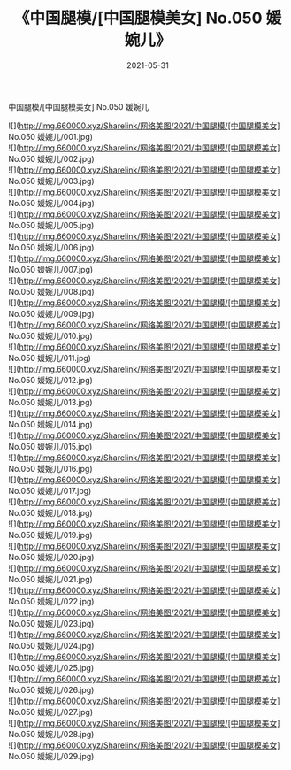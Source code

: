 ﻿---
layout: post
title:  《中国腿模/[中国腿模美女] No.050 媛婉儿》
date:   2021-05-31
img: http://img.660000.xyz/Sharelink/网络美图/2021/中国腿模/[中国腿模美女] No.050 媛婉儿/000.jpg
categories: [美女, 清纯, 唯美]
---

中国腿模/[中国腿模美女] No.050 媛婉儿

 ![](http://img.660000.xyz/Sharelink/网络美图/2021/中国腿模/[中国腿模美女] No.050 媛婉儿/001.jpg) <br>![](http://img.660000.xyz/Sharelink/网络美图/2021/中国腿模/[中国腿模美女] No.050 媛婉儿/002.jpg) <br>![](http://img.660000.xyz/Sharelink/网络美图/2021/中国腿模/[中国腿模美女] No.050 媛婉儿/003.jpg) <br>![](http://img.660000.xyz/Sharelink/网络美图/2021/中国腿模/[中国腿模美女] No.050 媛婉儿/004.jpg) <br>![](http://img.660000.xyz/Sharelink/网络美图/2021/中国腿模/[中国腿模美女] No.050 媛婉儿/005.jpg) <br>![](http://img.660000.xyz/Sharelink/网络美图/2021/中国腿模/[中国腿模美女] No.050 媛婉儿/006.jpg) <br>![](http://img.660000.xyz/Sharelink/网络美图/2021/中国腿模/[中国腿模美女] No.050 媛婉儿/007.jpg) <br>![](http://img.660000.xyz/Sharelink/网络美图/2021/中国腿模/[中国腿模美女] No.050 媛婉儿/008.jpg) <br>![](http://img.660000.xyz/Sharelink/网络美图/2021/中国腿模/[中国腿模美女] No.050 媛婉儿/009.jpg) <br>![](http://img.660000.xyz/Sharelink/网络美图/2021/中国腿模/[中国腿模美女] No.050 媛婉儿/010.jpg) <br>![](http://img.660000.xyz/Sharelink/网络美图/2021/中国腿模/[中国腿模美女] No.050 媛婉儿/011.jpg) <br>![](http://img.660000.xyz/Sharelink/网络美图/2021/中国腿模/[中国腿模美女] No.050 媛婉儿/012.jpg) <br>![](http://img.660000.xyz/Sharelink/网络美图/2021/中国腿模/[中国腿模美女] No.050 媛婉儿/013.jpg) <br>![](http://img.660000.xyz/Sharelink/网络美图/2021/中国腿模/[中国腿模美女] No.050 媛婉儿/014.jpg) <br>![](http://img.660000.xyz/Sharelink/网络美图/2021/中国腿模/[中国腿模美女] No.050 媛婉儿/015.jpg) <br>![](http://img.660000.xyz/Sharelink/网络美图/2021/中国腿模/[中国腿模美女] No.050 媛婉儿/016.jpg) <br>![](http://img.660000.xyz/Sharelink/网络美图/2021/中国腿模/[中国腿模美女] No.050 媛婉儿/017.jpg) <br>![](http://img.660000.xyz/Sharelink/网络美图/2021/中国腿模/[中国腿模美女] No.050 媛婉儿/018.jpg) <br>![](http://img.660000.xyz/Sharelink/网络美图/2021/中国腿模/[中国腿模美女] No.050 媛婉儿/019.jpg) <br>![](http://img.660000.xyz/Sharelink/网络美图/2021/中国腿模/[中国腿模美女] No.050 媛婉儿/020.jpg) <br>![](http://img.660000.xyz/Sharelink/网络美图/2021/中国腿模/[中国腿模美女] No.050 媛婉儿/021.jpg) <br>![](http://img.660000.xyz/Sharelink/网络美图/2021/中国腿模/[中国腿模美女] No.050 媛婉儿/022.jpg) <br>![](http://img.660000.xyz/Sharelink/网络美图/2021/中国腿模/[中国腿模美女] No.050 媛婉儿/023.jpg) <br>![](http://img.660000.xyz/Sharelink/网络美图/2021/中国腿模/[中国腿模美女] No.050 媛婉儿/024.jpg) <br>![](http://img.660000.xyz/Sharelink/网络美图/2021/中国腿模/[中国腿模美女] No.050 媛婉儿/025.jpg) <br>![](http://img.660000.xyz/Sharelink/网络美图/2021/中国腿模/[中国腿模美女] No.050 媛婉儿/026.jpg) <br>![](http://img.660000.xyz/Sharelink/网络美图/2021/中国腿模/[中国腿模美女] No.050 媛婉儿/027.jpg) <br>![](http://img.660000.xyz/Sharelink/网络美图/2021/中国腿模/[中国腿模美女] No.050 媛婉儿/028.jpg) <br>![](http://img.660000.xyz/Sharelink/网络美图/2021/中国腿模/[中国腿模美女] No.050 媛婉儿/029.jpg) <br>